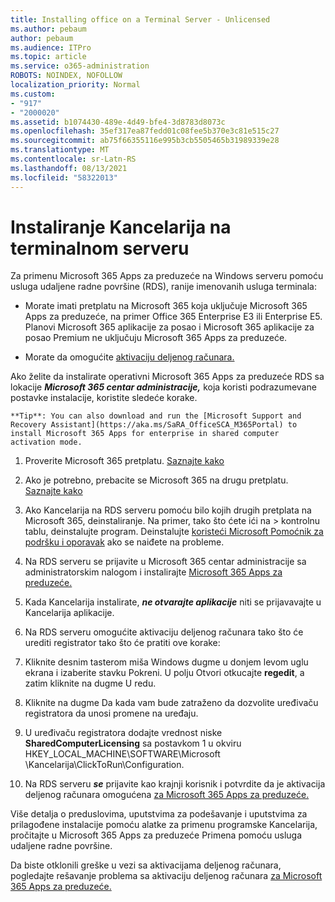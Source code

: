 ```yaml
---
title: Installing office on a Terminal Server - Unlicensed
ms.author: pebaum
author: pebaum
ms.audience: ITPro
ms.topic: article
ms.service: o365-administration
ROBOTS: NOINDEX, NOFOLLOW
localization_priority: Normal
ms.custom:
- "917"
- "2000020"
ms.assetid: b1074430-489e-4d49-bfe4-3d8783d8073c
ms.openlocfilehash: 35ef317ea87fedd01c08fee5b370e3c81e515c27
ms.sourcegitcommit: ab75f66355116e995b3cb5505465b31989339e28
ms.translationtype: MT
ms.contentlocale: sr-Latn-RS
ms.lasthandoff: 08/13/2021
ms.locfileid: "58322013"
---
```

# <a name="installing-office-on-a-terminal-server"></a>Instaliranje Kancelarija na terminalnom serveru

Za primenu Microsoft 365 Apps za preduzeće na Windows serveru pomoću usluga udaljene radne površine (RDS), ranije imenovanih usluga terminala:
  
- Morate imati pretplatu na Microsoft 365 koja uključuje Microsoft 365 Apps za preduzeće, na primer Office 365 Enterprise E3 ili Enterprise E5. Planovi Microsoft 365 aplikacije za posao i Microsoft 365 aplikacije za posao Premium ne uključuju Microsoft 365 Apps za preduzeće.

- Morate da omogućite [aktivaciju deljenog računara.](https://docs.microsoft.com/DeployOffice/overview-shared-computer-activation)

Ako želite da instalirate operativni Microsoft 365 Apps za preduzeće RDS sa lokacije ***Microsoft 365 centar administracije,*** koja koristi podrazumevane postavke instalacije, koristite sledeće korake.

    **Tip**: You can also download and run the [Microsoft Support and Recovery Assistant](https://aka.ms/SaRA_OfficeSCA_M365Portal) to install Microsoft 365 Apps for enterprise in shared computer activation mode.
  
1. Proverite Microsoft 365 pretplatu. [Saznajte kako](https://docs.microsoft.com/microsoft-365/admin/admin-overview/what-subscription-do-i-have)

2. Ako je potrebno, prebacite se Microsoft 365 na drugu pretplatu. [Saznajte kako](https://docs.microsoft.com/microsoft-365/commerce/subscriptions/switch-to-a-different-plan)

3. Ako Kancelarija na RDS serveru pomoću bilo kojih drugih pretplata na Microsoft 365, deinstaliranje. Na primer, tako što ćete ići na \> kontrolnu tablu, deinstalujte program. Deinstalujte [koristeći Microsoft Pomoćnik za podršku i oporavak](https://aka.ms/SARA-OfficeUninstall-Alchemy) ako se naiđete na probleme.

4. Na RDS serveru se prijavite u Microsoft 365 centar administracije sa administratorskim nalogom i instalirajte [Microsoft 365 Apps za preduzeće.](https://portal.office.com/OLS/MySoftware.aspx)

5. Kada Kancelarija instalirate, ***ne otvarajte aplikacije*** niti se prijavavajte u Kancelarija aplikacije.

6. Na RDS serveru omogućite aktivaciju deljenog računara tako što će urediti registrator tako što će pratiti ove korake:

1. Kliknite desnim tasterom miša Windows dugme u donjem levom uglu ekrana i izaberite stavku Pokreni. U polju Otvori otkucajte **regedit**, a zatim kliknite na dugme U redu.

2. Kliknite na dugme Da kada vam bude zatraženo da dozvolite uređivaču registratora da unosi promene na uređaju.

3. U uređivaču registratora dodajte vrednost niske **SharedComputerLicensing** sa postavkom 1 u okviru HKEY_LOCAL_MACHINE\SOFTWARE\Microsoft \Kancelarija\ClickToRun\Configuration.

7. Na RDS serveru ***se*** prijavite kao krajnji korisnik i potvrdite da je aktivacija deljenog računara omogućena [za Microsoft 365 Apps za preduzeće.](https://docs.microsoft.com/DeployOffice/troubleshoot-shared-computer-activation#verify-that-activation-for-microsoft-365-apps-succeeded)

Više detalja o preduslovima, uputstvima za podešavanje i uputstvima za prilagođene instalacije [](https://docs.microsoft.com/DeployOffice/deploy-microsoft-365-apps-remote-desktop-services)pomoću alatke za primenu programske Kancelarija, pročitajte u Microsoft 365 Apps za preduzeće Primena pomoću usluga udaljene radne površine.
  
Da biste otklonili greške u vezi sa aktivacijama deljenog računara, pogledajte rešavanje problema sa aktivaciju deljenog računara [za Microsoft 365 Apps za preduzeće.](https://docs.microsoft.com/DeployOffice/troubleshoot-shared-computer-activation)
  